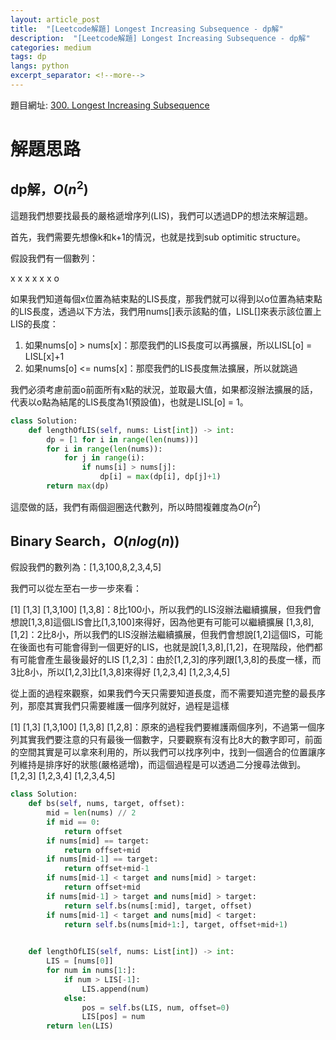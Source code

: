 ```yaml
---
layout: article_post
title:  "[Leetcode解題] Longest Increasing Subsequence - dp解"
description:  "[Leetcode解題] Longest Increasing Subsequence - dp解"
categories: medium
tags: dp
langs: python
excerpt_separator: <!--more-->
---
```


題目網址: [300. Longest Increasing Subsequence](https://leetcode.com/submissions/detail/310107536/)

<!--more-->

# 解題思路

## dp解，$O(n^2)$

這題我們想要找最長的嚴格遞增序列(LIS)，我們可以透過DP的想法來解這題。

首先，我們需要先想像k和k+1的情況，也就是找到sub optimitic structure。

假設我們有一個數列：

x x x x x x o


如果我們知道每個x位置為結束點的LIS長度，那我們就可以得到以o位置為結束點的LIS長度，透過以下方法，我們用nums[]表示該點的值，LISL[]來表示該位置上LIS的長度：

1. 如果nums[o] > nums[x]：那麼我們的LIS長度可以再擴展，所以LISL[o] = LISL[x]+1
2. 如果nums[o] <= nums[x]：那麼我們的LIS長度無法擴展，所以就跳過

我們必須考慮前面o前面所有x點的狀況，並取最大值，如果都沒辦法擴展的話，代表以o點為結尾的LIS長度為1(預設值)，也就是LISL[o] = 1。

```python
class Solution:
    def lengthOfLIS(self, nums: List[int]) -> int:
        dp = [1 for i in range(len(nums))]
        for i in range(len(nums)):
            for j in range(i):
                if nums[i] > nums[j]:
                    dp[i] = max(dp[i], dp[j]+1)
        return max(dp)
```

這麼做的話，我們有兩個迴圈迭代數列，所以時間複雜度為$O(n^2)$

## Binary Search，$O(nlog(n))$

假設我們的數列為：[1,3,100,8,2,3,4,5]

我們可以從左至右一步一步來看：

[1]
[1,3]
[1,3,100]
[1,3,8]：8比100小，所以我們的LIS沒辦法繼續擴展，但我們會想說[1,3,8]這個LIS會比[1,3,100]來得好，因為他更有可能可以繼續擴展
[1,3,8], [1,2]：2比8小，所以我們的LIS沒辦法繼續擴展，但我們會想說[1,2]這個IS，可能在後面也有可能會得到一個更好的LIS，也就是說[1,3,8],[1,2]，在現階段，他們都有可能會產生最後最好的LIS
[1,2,3]：由於[1,2,3]的序列跟[1,3,8]的長度一樣，而3比8小，所以[1,2,3]比[1,3,8]來得好
[1,2,3,4]
[1,2,3,4,5]

從上面的過程來觀察，如果我們今天只需要知道長度，而不需要知道完整的最長序列，那麼其實我們只需要維護一個序列就好，過程是這樣

[1]
[1,3]
[1,3,100]
[1,3,8]
[1,2,8]：原來的過程我們要維護兩個序列，不過第一個序列其實我們要注意的只有最後一個數字，只要觀察有沒有比8大的數字即可，前面的空間其實是可以拿來利用的，所以我們可以找序列中，找到一個適合的位置讓序列維持是排序好的狀態(嚴格遞增)，而這個過程是可以透過二分搜尋法做到。
[1,2,3]
[1,2,3,4]
[1,2,3,4,5]


```python
class Solution:
    def bs(self, nums, target, offset):
        mid = len(nums) // 2
        if mid == 0:
            return offset
        if nums[mid] == target:
            return offset+mid
        if nums[mid-1] == target:
            return offset+mid-1
        if nums[mid-1] < target and nums[mid] > target:
            return offset+mid
        if nums[mid-1] > target and nums[mid] > target:
            return self.bs(nums[:mid], target, offset)
        if nums[mid-1] < target and nums[mid] < target:
            return self.bs(nums[mid+1:], target, offset+mid+1)

        
    def lengthOfLIS(self, nums: List[int]) -> int:
        LIS = [nums[0]]
        for num in nums[1:]:
            if num > LIS[-1]:
                LIS.append(num)
            else:
                pos = self.bs(LIS, num, offset=0)
                LIS[pos] = num
        return len(LIS)
```
